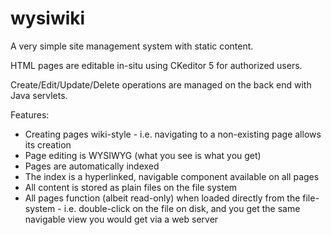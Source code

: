 # wysiwiki

A very simple site management system with static content.

HTML pages are editable in-situ using CKeditor 5 for authorized users.

Create/Edit/Update/Delete operations are managed on the back end with Java servlets.

Features:

- Creating pages wiki-style - i.e. navigating to a non-existing page allows its creation
- Page editing is WYSIWYG (what you see is what you get)
- Pages are automatically indexed
- The index is a hyperlinked, navigable component available on all pages
- All content is stored as plain files on the file system
- All pages function (albeit read-only) when loaded directly from the file-system - i.e.
  double-click on the file on disk, and you get the same navigable view you would get
  via a web server


